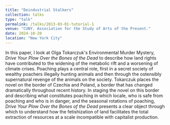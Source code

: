 ```yaml
---
title: "Deindustrial Stalkers"
collection: talks
type: "talk"
permalink: /talks/2013-03-01-tutorial-1
venue: "CUNY. Association for the Study of Arts of the Present."
date: 2024-10-20
location: "New York City"
---
```


In this paper, I look at Olga Tokarczuk's Environmental Murder Mystery, _Drive Your Plow Over the Bones of the Dead_ to describe how land rights have contributed to the widening of the metabolic rift and a worsening of climate crises. Poaching plays a central role, first in a secret society of wealthy poachers illegally hunting animals and then through the ostensibly supernatural revenge of the animals on the society. Tokarczuk places the novel on the border of Czechia and Poland, a border that has changed dramatically throughout recent history. In staging the novel on this border and describing what constitutes poaching in which locale, who is safe from poaching and who is in danger, and the seasonal rotations of poaching, _Drive Your Plow Over the Bones of the Dead_ presents a clear object through which to understand how the fetishization of land facilitates the total extraction of resources at a scale incompatible with capitalist production. 
